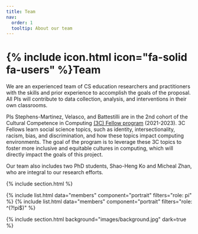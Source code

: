 ```yaml
---
title: Team
nav:
  order: 1
  tooltip: About our team
---
```


# {% include icon.html icon="fa-solid fa-users" %}Team

We are an experienced team of CS education researchers and practitioners with the skills and prior experience to accomplish the goals of the proposal. All PIs will contribute to data collection, analysis, and interventions in their own classrooms.

PIs Stephens-Martinez, Velasco, and Battestilli are in the 2nd cohort of the Cultural Competence in Computing [(3C) Fellow program](https://identity.cs.duke.edu/fellows.html) (2021-2023). 3C Fellows learn social science topics, such as identity, intersectionality, racism, bias, and discrimination, and how these topics impact computing environments. The goal of the program is to leverage these 3C topics to foster more inclusive and equitable cultures in computing, which will directly impact the goals of this project.

Our team also includes two PhD students, Shao-Heng Ko and Micheal Zhan, who are integral to our research efforts.

{% include section.html %}

{% include list.html data="members" component="portrait" filters="role: pi" %}
{% include list.html data="members" component="portrait" filters="role: ^(?!pi$)" %}

{% include section.html background="images/background.jpg" dark=true %}
